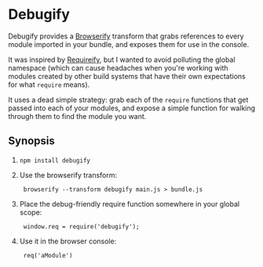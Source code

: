 Debugify 
========

Debugify provides a [Browserify](http://browserify.org/) transform
that grabs references to every module imported in your bundle, and
exposes them for use in the console.

It was inspired by
[Requireify](https://github.com/johnkpaul/requireify), but I wanted to
avoid polluting the global namespace (which can cause headaches when
you're working with modules created by other build systems that have
their own expectations for what `require` means).

It uses a dead simple strategy: grab each of the `require` functions
that get passed into each of your modules, and expose a simple
function for walking through them to find the module you want.

Synopsis
-------

1. `npm install debugify`

2. Use the browserify transform:

        browserify --transform debugify main.js > bundle.js

3. Place the debug-friendly require function somewhere in your global scope:

        window.req = require('debugify');

4. Use it in the browser console:

        req('aModule')


